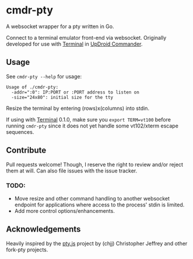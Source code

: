 # cmdr-pty

A websocket wrapper for a pty written in Go.

Connect to a terminal emulator front-end via websocket. Originally developed for use with [Terminal] in [UpDroid Commander].

## Usage

See `cmdr-pty --help` for usage:

```
Usage of ./cmdr-pty:
  -addr=":0": IP:PORT or :PORT address to listen on
  -size="24x80": initial size for the tty
```

Resize the terminal by entering (rows)x(columns) into stdin.

If using with [Terminal] 0.1.0, make sure you `export TERM=vt100` before running `cmdr-pty` since it does not yet handle some vt102/xterm escape sequences.


## Contribute

Pull requests welcome! Though, I reserve the right to review and/or reject them at will.
Can also file issues with the issue tracker.

### TODO:

- Move resize and other command handling to another websocket endpoint for applications where access to the process' stdin is limited.
- Add more control options/enhancements.

## Acknowledgements

Heavily inspired by the [pty.js] project by (chjj) Christopher Jeffrey and other fork-pty projects.

[Terminal]: https://github.com/updroidinc/terminal/
[UpDroid Commander]: http://updroid.com/commander/
[pty.js]: https://github.com/chjj/pty.js/